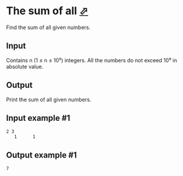 # The sum of all [⬀](https://www.e-olymp.com/en/contests/9563/problems/83866)
Find the sum of all given numbers.

## Input
Contains n (1 ≤ n ≤ 10⁵) integers. All the numbers do not exceed 10⁹ in absolute value.

## Output
Print the sum of all given numbers.

## Input example #1
```
2 3
   1      1
```

## Output example #1
```
7
```

